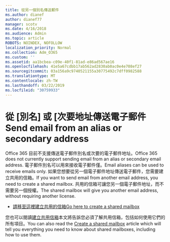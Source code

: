 ```yaml
---
title: 從另一個別名傳送郵件
ms.author: dianef
author: dianef77
manager: scotv
ms.date: 4/16/2018
ms.audience: Admin
ms.topic: article
ROBOTS: NOINDEX, NOFOLLOW
localization_priority: Normal
ms.collection: Adm_O365
ms.custom: ''
ms.assetid: aa1bcbea-c09e-40f1-81ad-e86ad567ae16
ms.openlocfilehash: 41e5a67cdbb17ab562ad2830ab0ac0e4e708ef27
ms.sourcegitcommit: 03a156a9c9740521155a30775492c7dff0982588
ms.translationtype: MT
ms.contentlocale: zh-TW
ms.lasthandoff: 03/22/2019
ms.locfileid: "30759933"
---
```

# <a name="send-email-from-an-alias-or-secondary-address"></a><span data-ttu-id="b93a2-102">從 [別名] 或 [次要地址傳送電子郵件</span><span class="sxs-lookup"><span data-stu-id="b93a2-102">Send email from an alias or secondary address</span></span>

<span data-ttu-id="b93a2-103">Office 365 目前不支援傳送電子郵件別名或次要的電子郵件地址。</span><span class="sxs-lookup"><span data-stu-id="b93a2-103">Office 365 does not currently support sending email from an alias or secondary email address.</span></span> <span data-ttu-id="b93a2-104">電子郵件別名可以用來接收電子郵件僅。</span><span class="sxs-lookup"><span data-stu-id="b93a2-104">Email aliases can be used to receive emails only.</span></span> <span data-ttu-id="b93a2-105">如果您想要從另一個電子郵件地址傳送電子郵件，您需要建立共用的信箱。</span><span class="sxs-lookup"><span data-stu-id="b93a2-105">If you want to send email from another email address, you need to create a shared mailbox.</span></span> <span data-ttu-id="b93a2-106">共用的信箱可讓您另一個電子郵件地址，而不需要另一個授權。</span><span class="sxs-lookup"><span data-stu-id="b93a2-106">The shared mailbox will give you another email address, without requiring another license.</span></span> 
  
- [<span data-ttu-id="b93a2-107">請移至這裡建立共用的信箱</span><span class="sxs-lookup"><span data-stu-id="b93a2-107">Go here to create a shared mailbox</span></span>](https://portal.office.com/AdminPortal/Home#/AssistedGuide/addemailoptions)
    
<span data-ttu-id="b93a2-108">您也可以閱讀[建立共用信箱](https://support.office.com/article/871a246d-3acd-4bba-948e-5de8be0544c9)本文將告訴您必須了解共用信箱，包括如何使用它們的所有項目。</span><span class="sxs-lookup"><span data-stu-id="b93a2-108">You can also read the [Create a shared mailbox](https://support.office.com/article/871a246d-3acd-4bba-948e-5de8be0544c9) article which will tell you everything you need to know about shared mailboxes, including how to use them.</span></span> 
  

